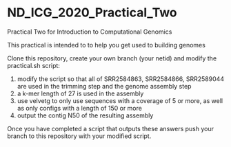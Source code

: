 # ND_ICG_2020_Practical_Two
Practical Two for Introduction to Computational Genomics

This practical is intended to to help you get used to building genomes

Clone this repository, create your own branch (your netid) and modify the practical.sh script:

  1. modify the script so that all of SRR2584863, SRR2584866, SRR2589044 are used in the trimming step and the genome assembly step
  2. a k-mer length of 27 is used in the assembly
  3. use velvetg to only use sequences with a coverage of 5 or more, as well as only configs with a length of 150 or more 
  4. output the contig N50 of the resulting assembly

Once you have completed a script that outputs these answers push your branch to this repository with your modified script. 
